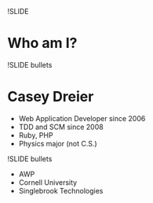 !SLIDE
# Who am I? #

!SLIDE bullets
# Casey Dreier #

* Web Application Developer since 2006
* TDD and SCM since 2008
* Ruby, PHP
* Physics major (not C.S.)

!SLIDE bullets

* AWP
* Cornell University
* Singlebrook Technologies

